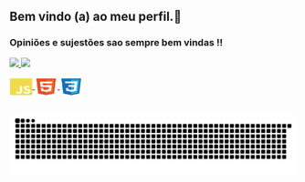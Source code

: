## Bem vindo (a) ao meu perfil.👋
### Opiniões e sujestões sao sempre bem vindas !!

<div>
  <a href="https://github.com/elitonr65">
  <img height="180em" src="https://github-readme-stats.vercel.app/api?username=elitonr65&show_icons=true&theme=tokyonight&include_all_commits=true&count_private=true"/>
  <img height="180em" src="https://github-readme-stats.vercel.app/api/top-langs/?username=elitonr65&layout=compact&langs_count=6&theme=tokyonight"/>
</div>
<div style="display: inline_block"><br>
  <img align="center" alt="Js" height="30" width="40" src="https://raw.githubusercontent.com/devicons/devicon/master/icons/javascript/javascript-plain.svg">
  <img align="center" alt="HTML" height="30" width="40" src="https://raw.githubusercontent.com/devicons/devicon/master/icons/html5/html5-original.svg">
  <img align="center" alt="CSS" height="30" width="40" src="https://raw.githubusercontent.com/devicons/devicon/master/icons/css3/css3-original.svg">
</div>

 <br>

  

  ![Snake animation](https://github.com/elitonr65/elitonr65/blob/output/github-contribution-grid-snake.svg)

</div>
